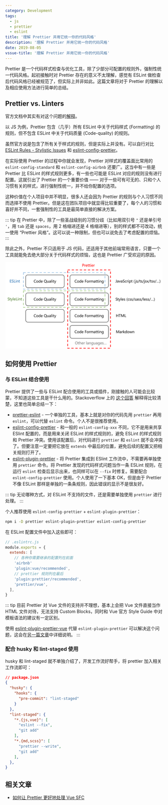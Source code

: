 ```yaml
---
category: Development
tags:
  - js
  - prettier
  - eslint
title: '理解 Prettier 并用它统一你的代码风格'
description: '理解 Prettier 并用它统一你的代码风格'
date: 2019-08-05
vssue-title: '理解 Prettier 并用它统一你的代码风格'
---
```


Prettier 是一个代码样式检查与优化工具，除了少部分可配置的规则外，强制性统一代码风格。起初接触时对 Prettier 存在的意义不太理解，感觉有 ESLint 做检查后代码风格已经被规范了，但实际上并非如此。这篇文章将对于 Prettier 的理解以及相应使用方法进行简单的总结。

<!-- more -->

## Prettier vs. Linters

官方文档中其实有对这个问题的[解释](https://prettier.io/docs/en/comparison.html)。

以 JS 为例，Prettier 包含（几乎）所有 ESLint 中关于代码样式 (Formatting) 的规则，但不包含 ESLint 中关于代码质量 (Code-quality) 的规则。

虽然官方说是包含了所有关于样式的规则，但是实际上并没有。可以自行对比 [ESLint Rules - Stylistic Issues](https://eslint.org/docs/rules/#stylistic-issues) 和 [eslint-config-prettier](https://github.com/prettier/eslint-config-prettier/blob/master/index.js)。

在实际使用 Prettier 的过程中你就会发现，Prettier 对样式的覆盖面比常用的 `eslint-config-standard` 和 `eslint-config-airbnb` 还要广。这当中有一些是 Prettier 比 ESLint 的样式规则更多，有一些也可能是 ESLint 对应的规则没有进行配置。这就引出了 Prettier 的一个重要价值 —— 对于一些可有可无的、只和个人习惯有关的样式，进行强制性统一，并不给你配置的选项。

这种价值在个人项目中并不明显，很多人还会因为 Prettier 的规则与个人习惯不同而选择不使用 Prettier。但是这在团队项目中就显得比较重要了，每个人的习惯和喜好并不同，一套强制性的工具是最简单直接的解决方案。

::: tip
在 Prettier 中，除了一些圣战级别的习惯分歧（比如用双引号 `"` 还是单引号 `'`，用 `tab` 还是 `spaces`，用 2 格缩进还是 4 格缩进等），别的样式都不可改动，统一使用 “Prettier 风格”。这可以说一种限制，但也可以说免去了考虑配置的烦恼。
:::

除此之外，Prettier 不只适用于 JS 代码，还适用于其他前端常用语言，只要一个工具就能免去绝大部分关于代码样式的烦恼，这也是 Prettier 广受欢迎的原因。

![Prettier vs. Linters](/assets/img/posts/20190805-prettier-vs-linters.png)

## 如何使用 Prettier

### 与 ESLint 结合使用

Prettier 提供了一些与 ESLint 配合使用的工具或插件，刚接触的人可能会比较蒙，不知道这些工具是干什么用的。Stackoverflow 上的 [这个回答](https://stackoverflow.com/questions/44690308/whats-the-difference-between-prettier-eslint-eslint-plugin-prettier-and-eslint) 解释得比较清楚，这里也简单总结一下：

- [prettier-eslint](https://github.com/prettier/prettier-eslint) - 一个单独的工具，基本上就是对你的代码先用 `prettier` 再用 `eslint`，可以代替 `eslint` 命令。个人不是很推荐使用。
- [eslint-config-prettier](https://github.com/prettier/eslint-config-prettier) - 和一般的 `eslint-config-xxx` 不同，它不是用来共享 ESlint 配置的，而是用来关闭 ESLint 的样式规则的，避免 ESLint 的样式规则和 Prettier 冲突。使用该配置后，对代码进行 `prettier` 和 `eslint` 就不会冲突了。但要注意一定要把它放在 `extends` 中最后的位置，避免后续的配置又把相关规则打开了。
- [eslint-plugin-prettier](https://github.com/prettier/eslint-plugin-prettier) - 将 Prettier 集成到 ESlint 工作流中，不需要再单独使用 `prettier` 命令。将 Prettier 发现的代码样式问题当作一条 ESLint 规则，在运行 `eslint` 检查后显示出来，也同样可以在 `--fix` 时修复。需要配合 `eslint-config-prettier` 使用。个人使用了一下基本 OK，但是由于 Prettier 不像 ESLint 那样是单独的一条条规则，因此错误的显示不是很友好。

::: tip
无论哪种方式，对 ESLint 不支持的文件，还是需要单独使用 `prettier` 进行处理。
:::

个人推荐使用 `eslint-config-prettier` + `eslint-plugin-prettier`：

```sh
npm i -D prettier eslint-plugin-prettier eslint-config-prettier
```

在 ESLint 配置文件中加入这些即可：

```js
// .eslintrc.js
module.exports = {
  extends: [
    // 各种你需要继承的配置列在前面
    'airbnb'
    'plugin:vue/recommended',
    // prettier 规则列在最后
    'plugin:prettier/recommended',
    'prettier/vue',
  ],
}
```

::: tip
目前 Prettier 对 Vue 文件的支持并不理想，基本上会把 Vue 文件直接当作 HTML 文件对待，无法支持 Custom Blocks，同时和 Vue 官方 Style Guide 中对模板语法的建议有一定区别。

使用 [eslint-plugin-prettier-vue](https://github.com/meteorlxy/eslint-plugin-prettier-vue) 代替 `eslint-plugin-prettier` 可以解决这个问题，这会在[另一篇文章](/posts/2019/10/24/eslint-plugin-prettier-vue.html)中详细说明。
:::

### 配合 husky 和 lint-staged 使用

husky 和 lint-staged 就不单独介绍了，开发工作流好帮手，将 prettier 加入相关工作流即可：

```json
// package.json
{
  "husky": {
    "hooks": {
      "pre-commit": "lint-staged"
    }
  },
  "lint-staged": {
    "*.{js,vue}": [
      "eslint --fix",
      "git add"
    ],
    "*.{md,scss}": [
      "prettier --write",
      "git add"
    ],
  },
}
```

## 相关文章

- [如何让 Prettier 更好地处理 Vue SFC](/posts/2019/10/24/eslint-plugin-prettier-vue.html)  
